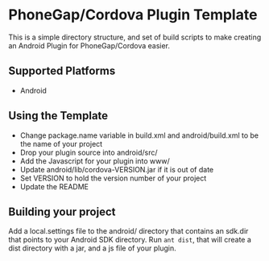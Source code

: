 PhoneGap/Cordova Plugin Template
==========================

This is a simple directory structure, and set of build scripts to make creating an Android Plugin for PhoneGap/Cordova easier.

Supported Platforms
-------------------
* Android

Using the Template
-------------------

* Change package.name variable in build.xml and android/build.xml to be the name of your project
* Drop your plugin source into android/src/ 
* Add the Javascript for your plugin into www/
* Update android/lib/cordova-VERSION.jar if it is out of date
* Set VERSION to hold the version number of your project
* Update the README

Building your project
---------------------

Add a local.settings file to the android/ directory that contains an sdk.dir that points to your Android SDK directory.
Run `ant dist`, that will create a dist directory with a jar, and a js file of your plugin.
